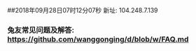##2018年09月28日07时12分07秒 新址: 104.248.7.139
### 兔友常见问题及解答: https://github.com/wanggonging/d/blob/w/FAQ.md
